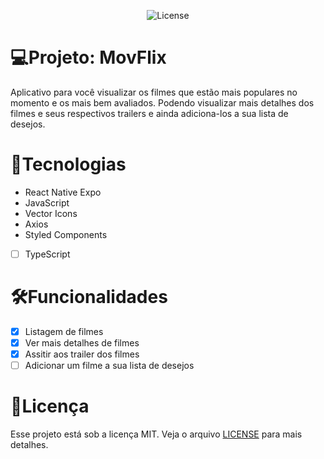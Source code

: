 <p align="center">
  <img alt="License" src="https://img.shields.io/static/v1?label=license&message=MIT&color=E51C44&labelColor=0A1033">
</p>

# 💻Projeto: MovFlix

Aplicativo para você visualizar os filmes que estão mais populares no momento e os mais bem avaliados. Podendo visualizar mais detalhes dos filmes e seus respectivos trailers e ainda adiciona-los a sua lista de desejos.

# 🌟Tecnologias

-   React Native Expo
-   JavaScript
-   Vector Icons
-   Axios
-   Styled Components
-  [ ] TypeScript 

# 🛠️Funcionalidades

-   [x] Listagem de filmes
-   [x] Ver mais detalhes de filmes
-   [x] Assitir aos trailer dos filmes
-   [ ] Adicionar um filme a sua lista de desejos 

# 📃Licença

Esse projeto está sob a licença MIT. Veja o arquivo [LICENSE](LICENSE.md) para mais detalhes.